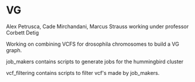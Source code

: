 # VG
Alex Petrusca, Cade Mirchandani, Marcus Strauss working under professor Corbett Detig

Working on combining VCFS for drosophila chromosomes to build a VG graph.

job_makers contains scripts to generate jobs for the hummingbird cluster

vcf_filtering contains scripts to filter vcf's made by job_makers.

